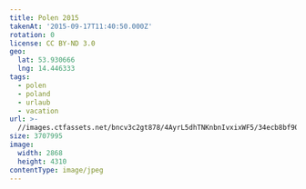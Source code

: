 ```yaml
---
title: Polen 2015
takenAt: '2015-09-17T11:40:50.000Z'
rotation: 0
license: CC BY-ND 3.0
geo:
  lat: 53.930666
  lng: 14.446333
tags:
  - polen
  - poland
  - urlaub
  - vacation
url: >-
  //images.ctfassets.net/bncv3c2gt878/4AyrL5dhTNKnbnIvxixWF5/34ecb8bf90e822b663c0f7415cc1f7d1/polen-2015_25862813021_o
size: 3707995
image:
  width: 2868
  height: 4310
contentType: image/jpeg
---
```


